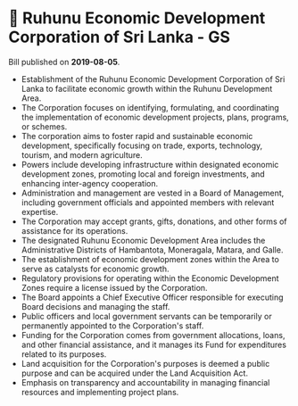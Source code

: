 # 📄  Ruhunu Economic Development Corporation of Sri Lanka - GS

Bill published on **2019-08-05**.

- Establishment of the Ruhunu Economic Development Corporation of Sri Lanka to facilitate economic growth within the Ruhunu Development Area.
- The Corporation focuses on identifying, formulating, and coordinating the implementation of economic development projects, plans, programs, or schemes.
- The corporation aims to foster rapid and sustainable economic development, specifically focusing on trade, exports, technology, tourism, and modern agriculture.
- Powers include developing infrastructure within designated economic development zones, promoting local and foreign investments, and enhancing inter-agency cooperation.
- Administration and management are vested in a Board of Management, including government officials and appointed members with relevant expertise.
- The Corporation may accept grants, gifts, donations, and other forms of assistance for its operations.
- The designated Ruhunu Economic Development Area includes the Administrative Districts of Hambantota, Moneragala, Matara, and Galle.
- The establishment of economic development zones within the Area to serve as catalysts for economic growth.
- Regulatory provisions for operating within the Economic Development Zones require a license issued by the Corporation.
- The Board appoints a Chief Executive Officer responsible for executing Board decisions and managing the staff.
- Public officers and local government servants can be temporarily or permanently appointed to the Corporation's staff.
- Funding for the Corporation comes from government allocations, loans, and other financial assistance, and it manages its Fund for expenditures related to its purposes.
- Land acquisition for the Corporation's purposes is deemed a public purpose and can be acquired under the Land Acquisition Act.
- Emphasis on transparency and accountability in managing financial resources and implementing project plans.
